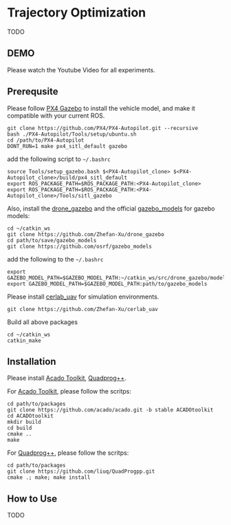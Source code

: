 # Trajectory Optimization
TODO

## DEMO
Please watch the Youtube Video for all experiments.

## Prerequsite
Please follow [PX4 Gazebo](https://docs.px4.io/master/en/dev_setup/dev_env_linux_ubuntu.html#ros-gazebo) to install the vehicle model, and make it compatible with your current ROS.
```
git clone https://github.com/PX4/PX4-Autopilot.git --recursive
bash ./PX4-Autopilot/Tools/setup/ubuntu.sh
cd /path/to/PX4-Autopilot
DONT_RUN=1 make px4_sitl_default gazebo
```
add the following script to ```~/.bashrc```
```
source Tools/setup_gazebo.bash $<PX4-Autopilot_clone> $<PX4-Autopilot_clone>/build/px4_sitl_default
export ROS_PACKAGE_PATH=$ROS_PACKAGE_PATH:<PX4-Autopilot_clone>
export ROS_PACKAGE_PATH=$ROS_PACKAGE_PATH:<PX4-Autopilot_clone>/Tools/sitl_gazebo
```

Also, install the [drone_gazebo](https://github.com/Zhefan-Xu/drone_gazebo) and the official [gazebo_models](https://github.com/osrf/gazebo_models) for gazebo models:
```
cd ~/catkin_ws
git clone https://github.com/Zhefan-Xu/drone_gazebo
cd path/to/save/gazebo_models
git clone https://github.com/osrf/gazebo_models
```
add the following to the ```~/.bashrc```
```
export GAZEBO_MODEL_PATH=$GAZEBO_MODEL_PATH:~/catkin_ws/src/drone_gazebo/models
export GAZEBO_MODEL_PATH=$GAZEBO_MODEL_PATH:path/to/gazebo_models
```

Please install [cerlab_uav](https://github.com/Zhefan-Xu/cerlab_uav) for simulation environments.
```
git clone https://github.com/Zhefan-Xu/cerlab_uav
```
Build all above packages
```
cd ~/catkin_ws
catkin_make
```

## Installation

Please install [Acado Toolkit](https://acado.github.io/), [Quadprog++](https://github.com/liuq/QuadProgpp).

For  [Acado Toolkit](https://acado.github.io/), please follow the scritps:
```
cd path/to/packages
git clone https://github.com/acado/acado.git -b stable ACADOtoolkit
cd ACADOtoolkit
mkdir build
cd build
cmake ..
make
```
For  [Quadprog++](https://github.com/liuq/QuadProgpp), please follow the scritps:
```
cd path/to/packages
git clone https://github.com/liuq/QuadProgpp.git
cmake .; make; make install
```


## How to Use
TODO
